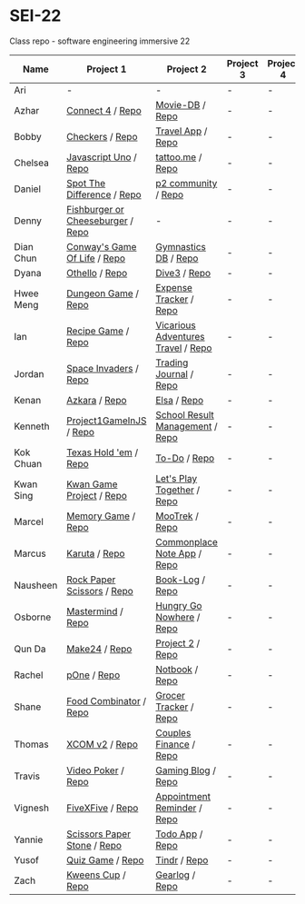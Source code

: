 # SEI-22

Class repo - software engineering immersive 22

| Name | Project 1 | Project 2 | Project 3 | Project 4 |
| ---- | --------- |---------- | --------- | --------- |
|Ari|-|-|-|-|
|Azhar|[Connect 4](https://mdazharaw.github.io/connect-four/) / [Repo](https://github.com/mdazharaw/connect-four)|[Movie-DB](https://watcher-db.herokuapp.com/) / [Repo](https://github.com/mdazharaw/movie-db)|-|-|
|Bobby|[Checkers](https://bobbykwong.github.io/checkers_game/) / [Repo](https://github.com/bobbykwong/checkers_game)|[Travel App](https://bobbytravel-app.herokuapp.com/) / [Repo](https://github.com/bobbykwong/travel_app)|-|-|
|Chelsea|[Javascript Uno](https://chelsejw.github.io/javascript-uno/) / [Repo](https://github.com/chelsejw/javascript-uno)|[tattoo.me](https://stormy-chamber-08015.herokuapp.com/) / [Repo](https://github.com/chelsejw/tattoo-me)|-|-|
|Daniel|[Spot The Difference](https://dannst.github.io/dans-spot-the-difference/) / [Repo](https://github.com/dannst/dans-spot-the-difference)|[p2 community](https://serene-eyrie-72116.herokuapp.com/) / [Repo](https://github.com/dannst/p2)|-|-|
|Denny|[Fishburger or Cheeseburger](https://dennywithane.github.io/SEI-22-Create-Your-Game/) / [Repo](https://github.com/DennyWithAnE/SEI-22-Create-Your-Game)|-|-|-|
|Dian Chun|[Conway's Game Of Life](https://wickker.github.io/project1-game/) / [Repo](https://github.com/wickker/project1-game)|[Gymnastics DB](https://gentle-castle-21661.herokuapp.com/) / [Repo](https://github.com/wickker/project2)|-|-|
|Dyana|[Othello](https://dyanawu.github.io/sei-proj-othello/) / [Repo](https://github.com/dyanawu/sei-proj-othello)|[Dive3](https://dive3.herokuapp.com/) / [Repo](https://github.com/dyanawu/sei-proj-dive3)|-|-|
|Hwee Meng|[Dungeon Game](https://hweemeng.github.io/project-1/) / [Repo](https://github.com/HweeMeng/project-1)|[Expense Tracker](https://murmuring-dusk-34398.herokuapp.com/) / [Repo](https://github.com/HweeMeng/project-2)|-|-|
|Ian|[Recipe Game](https://ianshalom.github.io/sei22-Project1/) / [Repo](https://github.com/ianshalom/sei22-Project1)|[Vicarious Adventures Travel](https://frozen-basin-38753.herokuapp.com/) / [Repo](https://github.com/ianshalom/sei-project-2)|-|-|
|Jordan|[Space Invaders](https://jordanswp.github.io/SEI-22-Project-1-Space-Invaders/) / [Repo](https://github.com/jordanswp/SEI-22-Project-1-Space-Invaders)|[Trading Journal](https://fathomless-gorge-64839.herokuapp.com/) / [Repo](https://github.com/jordanswp/SEI-22-Project-2-Trading-Journal)|-|-|
|Kenan|[Azkara](https://dev-seahouse.github.io/akzara_game/) / [Repo](https://github.com/dev-seahouse/akzara_game)|[Elsa](https://elsado.herokuapp.com/) / [Repo](https://github.com/dev-seahouse/elsa)|-|-|
|Kenneth|[Project1GameInJS](https://kenneththesheep.github.io/Project1GameInJS/) / [Repo](https://github.com/kenneththesheep/Project1GameInJS)|[School Result Management](https://arcane-woodland-24410.herokuapp.com/) / [Repo](https://github.com/kenneththesheep/project2_schoolResultManagement)|-|-|
|Kok Chuan|[Texas Hold 'em](https://kokchuantan.github.io/kokchuan-project1/) / [Repo](https://github.com/kokchuantan/kokchuan-project1)|[To-Do](https://dry-sierra-09611.herokuapp.com/) / [Repo](https://github.com/kokchuantan/Project-2)|-|-|
|Kwan Sing|[Kwan Game Project](https://kwansing14.github.io/Kwan-game-project/) / [Repo](https://github.com/kwansing14/Kwan-game-project)|[Let's Play Together](https://pacific-plains-29775.herokuapp.com/) / [Repo](https://github.com/kwansing14/project-2)|-|-|
|Marcel|[Memory Game](https://marcelchia.github.io/MEMORY-GAME/) / [Repo](https://github.com/Marcelchia/MEMORY-GAME)|[MooTrek](https://afternoon-garden-34000.herokuapp.com/) / [Repo](https://github.com/Marcelchia/Project2)|-|-|
|Marcus|[Karuta](https://marctanyh.github.io/Marcus-Project-1-Karuta/) / [Repo](https://github.com/marctanyh/Marcus-Project-1-Karuta)|[Commonplace Note App](https://gentle-lake-76725.herokuapp.com/login) / [Repo](https://github.com/marctanyh/Marcus-Project2)|-|-|
|Nausheen|[Rock Paper Scissors](https://nausheen-s.github.io/ROCK_PAPER_SCISSORS/) / [Repo](https://github.com/Nausheen-S/ROCK_PAPER_SCISSORS/)|[Book-Log](https://immense-ravine-85758.herokuapp.com/) / [Repo](https://github.com/Nausheen-S/BOOK-LOG)|-|-|
|Osborne|[Mastermind](https://osbornechan.github.io/mastermind/) / [Repo](https://github.com/osbornechan/mastermind)|[Hungry Go Nowhere](https://hungry-go-nowhere.herokuapp.com/) / [Repo](https://github.com/osbornechan/hungry-go-nowhere)|-|-|
|Qun Da|[Make24](https://qundax.github.io/sei-22-project1) / [Repo](https://github.com/qundax/sei-22-project1)|[Project 2](https://young-citadel-96621.herokuapp.com/) / [Repo](https://github.com/qundax/sei-22-project2)|-|-|
|Rachel|[pOne](https://rachelik.github.io/pOne/) / [Repo](https://github.com/Rachelik/pOne)|[Notbook](https://notbook.herokuapp.com/category) / [Repo](https://github.com/Rachelik/pTwo)|-|-|
|Shane|[Food Combinator](https://readyhash.github.io/FoodCombinator/) / [Repo](https://github.com/ReadyHash/FoodCombinator)|[Grocer Tracker](https://grocer-tracker.herokuapp.com/home) / [Repo](https://github.com/ReadyHash/GA-project-2)|-|-|
|Thomas|[XCOM v2](https://thomasoh92.github.io/project-1-XCOM-v2/) / [Repo](https://github.com/ThomasOh92/project-1-XCOM-v2)|[Couples Finance](https://boiling-beach-26217.herokuapp.com/) / [Repo](https://github.com/ThomasOh92/couples-finance)|-|-|
|Travis|[Video Poker](https://travisenquiry.github.io/sei22-poker-game/) / [Repo](https://github.com/Travisenquiry/sei22-poker-game)|[Gaming Blog](https://whispering-beyond-66555.herokuapp.com/) / [Repo](https://github.com/Travisenquiry/SEI22-Games-Blog)|-|-|
|Vignesh|[FiveXFive](https://vigbit.github.io/SEI-project-1/) / [Repo](https://github.com/vigbit/SEI-project-1)|[Appointment Reminder](https://quiet-cove-31058.herokuapp.com/profile/home) / [Repo](https://github.com/vigbit/SEI-project-2)|-|-|
|Yannie|[Scissors Paper Stone](https://yannieyeung.github.io/SEI-Project1-ScissorsPaperStone/) / [Repo](https://github.com/yannieyeung/SEI-Project1-ScissorsPaperStone)|[Todo App](https://obscure-bayou-72239.herokuapp.com/login) / [Repo](https://github.com/yannieyeung/SEI-Project2-Todo_App)|-|-|
|Yusof|[Quiz Game](https://yusofgotboudine.github.io/Quiz-Game/) / [Repo](https://github.com/YusofGotboudine/Quiz-Game)|[Tindr](https://fierce-castle-72353.herokuapp.com/index) / [Repo](https://github.com/YusofGotboudine/Tindr)|-|-|
|Zach|[Kweens Cup](https://zachariahchow.github.io/unit-1-project-Kweens-Cup/) / [Repo](https://github.com/zachariahchow/unit-1-project-Kweens-Cup)|[Gearlog](http://www.gearlog.ga/) / [Repo](https://github.com/zachariahchow/unit-2-project)|-|-|
